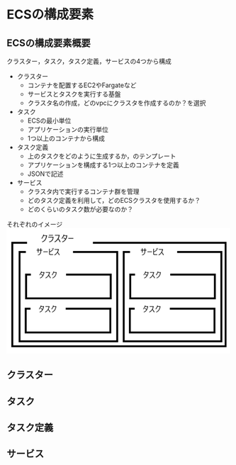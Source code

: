 # ECSの構成要素

## ECSの構成要素概要
クラスター，タスク，タスク定義，サービスの4つから構成
- クラスター
    - コンテナを配置するEC2やFargateなど
    - サービスとタスクを実行する基盤
    - クラスタ名の作成，どのvpcにクラスタを作成するのか？を選択
- タスク
    - ECSの最小単位
    - アプリケーションの実行単位
    - 1つ以上のコンテナから構成
- タスク定義
    - 上のタスクをどのように生成するか，のテンプレート
    - アプリケーションを構成する1つ以上のコンテナを定義
    - JSONで記述
- サービス
    - クラスタ内で実行するコンテナ群を管理
    - どのタスク定義を利用して，どのECSクラスタを使用するか？
    - どのくらいのタスク数が必要なのか？

それぞれのイメージ
![構成要素](image/task_kousei.png)


## クラスター
## タスク
## タスク定義
## サービス